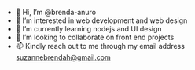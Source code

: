 - 👋 Hi, I’m @brenda-anuro
- 👀 I’m interested in web development and web design
- 🌱 I’m currently learning nodejs and UI design
- 💞️ I’m looking to collaborate on front end projects
- 📫 Kindly reach out to me through my email address suzannebrendah@gmail.com

<!---
brenda-anuro/brenda-anuro is a ✨ special ✨ repository because its `README.md` (this file) appears on your GitHub profile.
You can click the Preview link to take a look at your changes.
--->
